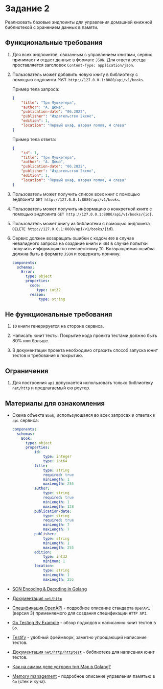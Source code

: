 # Задание 2

Реализовать базовые эндпоинты для управления домашней книжной библиотекой
с хранением данных в памяти.

## Функциональные требования

1. Для всех эндпоинтов, связанным с управлением книгами, сервис принимает
   и отдает данные в формате `JSON`. Для ответа всегда проставляется заголовок
   `Content-Type: application/json`.

1. Пользователь может добавить новую книгу в библиотеку с помощью
   эндпоинта `POST http://127.0.0.1:8080/api/v1/books`.

   Пример тела запроса:

   ```json
   {
       "title": "Три Мушкетера",
       "author": "А. Дюма",
       "publication-date": "06.2022",
       "publisher": "Издательство Эксмо",
       "edition": 1,
       "location": "Первый шкаф, вторая полка, 4 слева"
   }
   ```

   Пример тела ответа:

   ```json
   {
       "id": 1,
       "title": "Три Мушкетера",
       "author": "А. Дюма",
       "publication-date": "06.2022",
       "publisher": "Издательство Эксмо",
       "edition": 1,
       "location": "Первый шкаф, вторая полка, 4 слева"
   }
   ```

1. Пользователь может получить список всех книг с помощью
   эндпоинта `GET http://127.0.0.1:8080/api/v1/books`.

1. Пользователь может получить информацию о конкретной книге с помощью
   эндпоинта `GET http://127.0.0.1:8080/api/v1/books/{id}`.

1. Пользователь может книгу из библиотеки с помощью
   эндпоинта `DELETE http://127.0.0.1:8080/api/v1/books/{id}`.

1. Сервис должен возвращать ошибки с кодом `400` в случае
   невалидного запроса на создание книги и `404` в случае попытки
   получить информацию по неизвестному `ID`. Возвращаемая ошибка должна
   быть в формате `JSON` и содержать причину.

   ```yaml
   components:
     schemas:
       Error:
         type: object
         properties:
           code:
              type: int32
           reason:
               type: string
   ```

## Не функциональные требования

1. `ID` книги генерируется на стороне сервиса.

1. Написать юнит тесты. Покрытие кода проекта тестами должно быть 80% или больше.

1. В документации проекта необходимо отразить способ запуска юнит тестов и
   требования к покрытию.

## Ограничения

1. Для построения `api` допускается использовать только библиотеку `net/http`
   и предлагаемый ею роутер.

## Материалы для ознакомления

- Схема объекта `Book`, использующаяся во всех запросах и ответах к `api` сервиса:

  ```yaml
  components:
    schemas:
      Book:
        type: object
        properties:
            id:
                type: integer
                type: int64
            title:
                type: string
                required: true
                minLength: 1
                maxLength: 255
            author:
                type: string
                required: true
                minLength: 1
                maxLength: 128
            publication-date:
                type: string
                required: true
                minLength: 7
                maxLength: 7
            publisher:
                type: string
                minLength: 1
                maxLength: 255
            edition:
                type: int32
                minimum: 1
            location:
                type: string
                minLength: 1
                maxLength: 255
   ```

- [SON Encoding & Decoding in Golang](https://www.youtube.com/watch?v=Vr63uGL7NrU)

- [Документация `net/http`](https://pkg.go.dev/net/http)

- [Спецификация OpenAPI](https://spec.openapis.org/oas/latest.html) - подробное описание
  стандарта `OpenAPI` (версия 3) применяемого для создания спецификации `HTTP API`.

- [Go Testing By Example](https://youtu.be/X4rxi9jStLo?si=0ZOITkp673LMJPhM) -
  обзор подходов к написанию юнит тестов в `Go`.

- [Testify](https://github.com/stretchr/testify) - удобный фреймворк, заметно упрощающий
  написание тестов.

- [Документация `net/http/httptest`](https://pkg.go.dev/net/http/httptest) -
  библиотека для написания юнит тестов.

- [Как на самом деле устроен тип Map в Golang?](https://youtu.be/P_SXTUiA-9Y?si=1whw5Ecjyw7Ef71t)

- [Memory management](https://go101.org/article/memory-block.html) - подробное описание
  управления памятью в `Go` (стек и куча).

